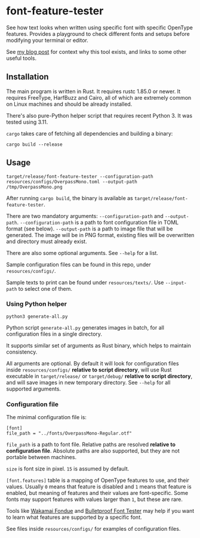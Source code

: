 # font-feature-tester

See how text looks when written using specific font with specific OpenType features. Provides a playground to check different fonts and setups before modifying your terminal or editor.

See [my blog post](https://mirekdlugosz.com/blog/2025/customizing-fonts-look-with-opentype-features/) for context why this tool exists, and links to some other useful tools.

## Installation

The main program is written in Rust. It requires rustc 1.85.0 or newer. It requires FreeType, HarfBuzz and Cairo, all of which are extremely common on Linux machines and should be already installed.

There's also pure-Python helper script that requires recent Python 3. It was tested using 3.11.

`cargo` takes care of fetching all dependencies and building a binary:

    cargo build --release

## Usage

    target/release/font-feature-tester --configuration-path resources/configs/OverpassMono.toml --output-path /tmp/OverpassMono.png

After running `cargo build`, the binary is available as `target/release/font-feature-tester`.

There are two mandatory arguments: `--configuration-path` and `--output-path`. `--configuration-path` is a path to font configuration file in TOML format (see below). `--output-path` is a path to image file that will be generated. The image will be in PNG format, existing files will be overwritten and directory must already exist.

There are also some optional arguments. See `--help` for a list.

Sample configuration files can be found in this repo, under `resources/configs/`.

Sample texts to print can be found under `resources/texts/`. Use `--input-path` to select one of them.

### Using Python helper

    python3 generate-all.py

Python script `generate-all.py` generates images in batch, for all configuration files in a single directory.

It supports similar set of arguments as Rust binary, which helps to maintain consistency.

All arguments are optional. By default it will look for configuration files inside `resources/configs/` **relative to script directory**, will use Rust executable in `target/release/` or `target/debug/` **relative to script directory**, and will save images in new temporary directory. See `--help` for all supported arguments.

### Configuration file

The minimal configuration file is:

```
[font]
file_path = "../fonts/OverpassMono-Regular.otf"
```

`file_path` is a path to font file. Relative paths are resolved **relative to configuration file**. Absolute paths are also supported, but they are not portable between machines.

`size` is font size in pixel. `15` is assumed by default.

`[font.features]` table is a mapping of OpenType features to use, and their values. Usually `0` means that feature is disabled and `1` means that feature is enabled, but meaning of features and their values are font-specific. Some fonts may support features with values larger than `1`, but these are rare.

Tools like [Wakamai Fondue](https://wakamaifondue.com/) and [Bulletproof Font Tester](https://www.adamjagosz.com/bulletproof/) may help if you want to learn what features are supported by a specific font.

See files inside `resources/configs/` for examples of configuration files.
